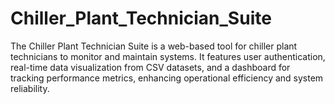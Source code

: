 # Chiller_Plant_Technician_Suite
The Chiller Plant Technician Suite is a web-based tool for chiller plant technicians to monitor and maintain systems. It features user authentication, real-time data visualization from CSV datasets, and a dashboard for tracking performance metrics, enhancing operational efficiency and system reliability.
